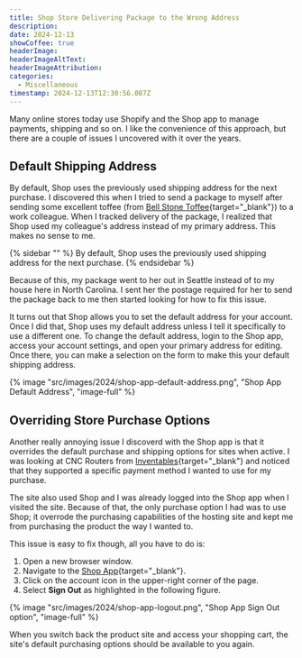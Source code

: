 ```yaml
---
title: Shop Store Delivering Package to the Wrong Address
description: 
date: 2024-12-13
showCoffee: true
headerImage: 
headerImageAltText: 
headerImageAttribution: 
categories:
  - Miscellaneous
timestamp: 2024-12-13T12:30:56.087Z
---
```


Many online stores today use Shopify and the Shop app to manage payments, shipping and so on. I like the convenience of this approach, but there are a couple of issues I uncovered with it over the years.

## Default Shipping Address

By default, Shop uses the previously used shipping address for the next purchase. I discovered this when I tried to send a package to myself after sending some excellent toffee (from [Bell Stone Toffee](https://bellstonetoffee.com/){target="_blank"}) to a work colleague. When I tracked delivery of the package, I realized that Shop used my colleague's address instead of my primary address. This makes no sense to me.

{% sidebar "" %}
By default, Shop uses the previously used shipping address for the next purchase.
{% endsidebar %}

Because of this, my package went to her out in Seattle instead of to my house here in North Carolina. I sent her the postage required for her to send the package back to me then started looking for how to fix this issue.

It turns out that Shop allows you to set the default address for your account. Once I did that, Shop uses my default address unless I tell it specifically to use a different one. To change the default address, login to the Shop app, access your account settings, and open your primary address for editing. Once there, you can make a selection on the form to make this your default shipping address.

{% image "src/images/2024/shop-app-default-address.png", "Shop App Default Address", "image-full" %}

## Overriding Store Purchase Options

Another really annoying issue I discoverd with the Shop app is that it overrides the default purchase and shipping options for sites when active. I was looking at CNC Routers from [Inventables](https://inventables.com/){target="_blank"} and noticed that they supported a specific payment method I wanted to use for my purchase. 

The site also used Shop and I was already logged into the Shop app when I visited the site. Because of that, the only purchase option I had was to use Shop; it overrode the purchasing capabilities of the hosting site and kept me from purchasing the product the way I wanted to. 

This issue is easy to fix though, all you have to do is:

1. Open a new browser window.
2. Navigate to the [Shop App](https://shop.app/){target="_blank"}.
3. Click on the account icon in the upper-right corner of the page.
4. Select **Sign Out** as highlighted in the following figure.

{% image "src/images/2024/shop-app-logout.png", "Shop App Sign Out option", "image-full" %}

When you switch back the product site and access your shopping cart, the site's default purchasing options should be available to you again.
